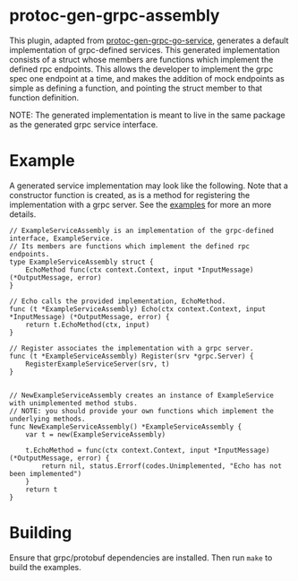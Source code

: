 # protoc-gen-grpc-assembly

This plugin, adapted from [protoc-gen-grpc-go-service](https://github.com/nstogner/protoc-gen-grpc-go-service), generates a default implementation of grpc-defined services. This generated implementation consists of a struct whose members are functions which implement the defined rpc endpoints.  This allows the developer to implement the grpc spec one endpoint at a time, and makes the addition of mock endpoints as simple as defining a function, and pointing the struct member to that function definition.  

NOTE: The generated implementation is meant to live in the same package as the generated grpc service interface.

# Example

A generated service implementation may look like the following. Note that a constructor function is created, as is a method for registering the implementation with a grpc server.  See the [examples](examples/) for more an more details.

```
// ExampleServiceAssembly is an implementation of the grpc-defined interface, ExampleService.
// Its members are functions which implement the defined rpc endpoints.
type ExampleServiceAssembly struct {
	EchoMethod func(ctx context.Context, input *InputMessage) (*OutputMessage, error)
}

// Echo calls the provided implementation, EchoMethod.
func (t *ExampleServiceAssembly) Echo(ctx context.Context, input *InputMessage) (*OutputMessage, error) {
	return t.EchoMethod(ctx, input)
}

// Register associates the implementation with a grpc server.
func (t *ExampleServiceAssembly) Register(srv *grpc.Server) {
	RegisterExampleServiceServer(srv, t)
}


// NewExampleServiceAssembly creates an instance of ExampleService with unimplemented method stubs.
// NOTE: you should provide your own functions which implement the underlying methods.
func NewExampleServiceAssembly() *ExampleServiceAssembly {
	var t = new(ExampleServiceAssembly)

	t.EchoMethod = func(ctx context.Context, input *InputMessage) (*OutputMessage, error) {
		return nil, status.Errorf(codes.Unimplemented, "Echo has not been implemented")
	}
    return t
}
```




# Building

Ensure that grpc/protobuf dependencies are installed. Then run `make` to build the examples.
